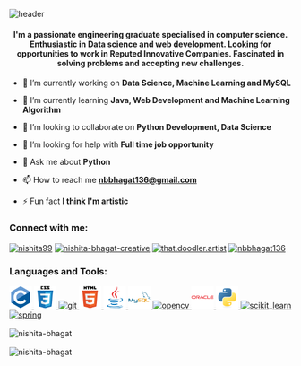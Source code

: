 ![header](https://user-images.githubusercontent.com/45730505/123542321-b77d2480-d766-11eb-839b-b30facb5a0bd.png)

<h4 align="center">I'm a passionate engineering graduate specialised in computer science. Enthusiastic in Data science and web development. Looking for opportunities to work in Reputed Innovative Companies. Fascinated in solving problems and accepting new challenges.</h4>

- 🔭 I’m currently working on **Data Science, Machine Learning and MySQL**

- 🌱 I’m currently learning **Java, Web Development and Machine Learning Algorithm**

- 👯 I’m looking to collaborate on **Python Development, Data Science**

- 🤝 I’m looking for help with **Full time job opportunity**

- 💬 Ask me about **Python**

- 📫 How to reach me **nbbhagat136@gmail.com**

- ⚡ Fun fact **I think I'm artistic**

<h3 align="left">Connect with me:</h3>
<p align="left">
<a href="https://codepen.io/nishita99" target="blank"><img align="center" src="https://raw.githubusercontent.com/rahuldkjain/github-profile-readme-generator/master/src/images/icons/Social/codepen.svg" alt="nishita99" height="30" width="40" /></a>
<a href="https://linkedin.com/in/nishita-bhagat-creative" target="blank"><img align="center" src="https://raw.githubusercontent.com/rahuldkjain/github-profile-readme-generator/master/src/images/icons/Social/linked-in-alt.svg" alt="nishita-bhagat-creative" height="30" width="40" /></a>
<a href="https://instagram.com/that.doodler.artist" target="blank"><img align="center" src="https://raw.githubusercontent.com/rahuldkjain/github-profile-readme-generator/master/src/images/icons/Social/instagram.svg" alt="that.doodler.artist" height="30" width="40" /></a>
<a href="https://www.hackerrank.com/nbbhagat136" target="blank"><img align="center" src="https://raw.githubusercontent.com/rahuldkjain/github-profile-readme-generator/master/src/images/icons/Social/hackerrank.svg" alt="nbbhagat136" height="30" width="40" /></a>
</p>

<h3 align="left">Languages and Tools:</h3>
<p align="left"> <a href="https://www.cprogramming.com/" target="_blank"> <img src="https://raw.githubusercontent.com/devicons/devicon/master/icons/c/c-original.svg" alt="c" width="40" height="40"/> </a> <a href="https://www.w3schools.com/css/" target="_blank"> <img src="https://raw.githubusercontent.com/devicons/devicon/master/icons/css3/css3-original-wordmark.svg" alt="css3" width="40" height="40"/> </a> <a href="https://git-scm.com/" target="_blank"> <img src="https://www.vectorlogo.zone/logos/git-scm/git-scm-icon.svg" alt="git" width="40" height="40"/> </a> <a href="https://www.w3.org/html/" target="_blank"> <img src="https://raw.githubusercontent.com/devicons/devicon/master/icons/html5/html5-original-wordmark.svg" alt="html5" width="40" height="40"/> </a> <a href="https://www.java.com" target="_blank"> <img src="https://raw.githubusercontent.com/devicons/devicon/master/icons/java/java-original.svg" alt="java" width="40" height="40"/> </a> <a href="https://www.mysql.com/" target="_blank"> <img src="https://raw.githubusercontent.com/devicons/devicon/master/icons/mysql/mysql-original-wordmark.svg" alt="mysql" width="40" height="40"/> </a> <a href="https://opencv.org/" target="_blank"> <img src="https://www.vectorlogo.zone/logos/opencv/opencv-icon.svg" alt="opencv" width="40" height="40"/> </a> <a href="https://www.oracle.com/" target="_blank"> <img src="https://raw.githubusercontent.com/devicons/devicon/master/icons/oracle/oracle-original.svg" alt="oracle" width="40" height="40"/> </a> <a href="https://www.python.org" target="_blank"> <img src="https://raw.githubusercontent.com/devicons/devicon/master/icons/python/python-original.svg" alt="python" width="40" height="40"/> </a> <a href="https://scikit-learn.org/" target="_blank"> <img src="https://upload.wikimedia.org/wikipedia/commons/0/05/Scikit_learn_logo_small.svg" alt="scikit_learn" width="40" height="40"/> </a> <a href="https://spring.io/" target="_blank"> <img src="https://www.vectorlogo.zone/logos/springio/springio-icon.svg" alt="spring" width="40" height="40"/> </a> </p>

<p><img align="center" src="https://github-readme-stats.vercel.app/api/top-langs?username=nishita-bhagat&show_icons=true&locale=en&layout=compact" alt="nishita-bhagat" /></p>

<p><img align="center" src="https://github-readme-streak-stats.herokuapp.com/?user=nishita-bhagat&" alt="nishita-bhagat" /></p>



